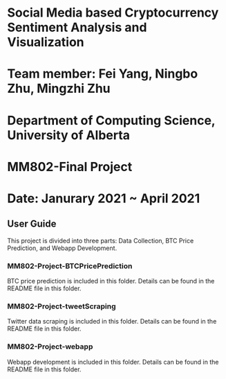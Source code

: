 # Social Media based Cryptocurrency Sentiment Analysis and Visualization
# Team member: Fei Yang, Ningbo Zhu, Mingzhi Zhu
# Department of Computing Science, University of Alberta
# MM802-Final Project
# Date: Janurary 2021 ~ April 2021

## User Guide
This project is divided into three parts: Data Collection, BTC Price Prediction, and Webapp Development.

### MM802-Project-BTCPricePrediction
BTC price prediction is included in this folder. Details can be found in the README file in this folder.

### MM802-Project-tweetScraping
Twitter data scraping is included in this folder. Details can be found in the README file in this folder.

### MM802-Project-webapp
Webapp development is included in this folder. Details can be found in the README file in this folder.
